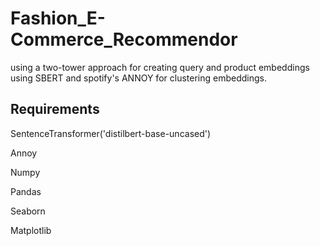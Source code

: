 # Fashion_E-Commerce_Recommendor
using a two-tower approach for creating query and product embeddings using SBERT and spotify's ANNOY for clustering embeddings.

## Requirements

SentenceTransformer('distilbert-base-uncased')

Annoy

Numpy 

Pandas

Seaborn

Matplotlib
